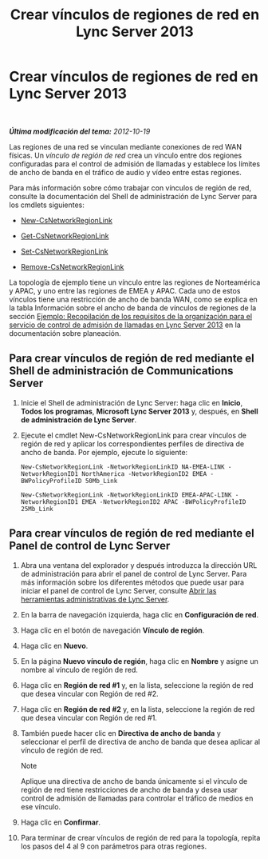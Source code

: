 ﻿---
title: Crear vínculos de regiones de red en Lync Server 2013
TOCTitle: Crear vínculos de regiones de red en Lync Server 2013
ms:assetid: f8163910-8935-475d-88a2-3aa44feb9dbe
ms:mtpsurl: https://technet.microsoft.com/es-es/library/Gg413047(v=OCS.15)
ms:contentKeyID: 48277212
ms.date: 01/07/2017
mtps_version: v=OCS.15
ms.translationtype: HT
---

# Crear vínculos de regiones de red en Lync Server 2013

 

_**Última modificación del tema:** 2012-10-19_

Las regiones de una red se vinculan mediante conexiones de red WAN físicas. Un *vínculo de región de red* crea un vínculo entre dos regiones configuradas para el control de admisión de llamadas y establece los límites de ancho de banda en el tráfico de audio y vídeo entre estas regiones.

Para más información sobre cómo trabajar con vínculos de región de red, consulte la documentación del Shell de administración de Lync Server para los cmdlets siguientes:

  - [New-CsNetworkRegionLink](https://docs.microsoft.com/en-us/powershell/module/skype/New-CsNetworkRegionLink)

  - [Get-CsNetworkRegionLink](https://docs.microsoft.com/en-us/powershell/module/skype/Get-CsNetworkRegionLink)

  - [Set-CsNetworkRegionLink](href:https://docs.microsoft.com/en-us/powershell/module/skype/Set-CsNetworkRegionLink)

  - [Remove-CsNetworkRegionLink](https://docs.microsoft.com/en-us/powershell/module/skype/Remove-CsNetworkRegionLink)

La topología de ejemplo tiene un vínculo entre las regiones de Norteamérica y APAC, y uno entre las regiones de EMEA y APAC. Cada uno de estos vínculos tiene una restricción de ancho de banda WAN, como se explica en la tabla Información sobre el ancho de banda de vínculos de regiones de la sección [Ejemplo: Recopilación de los requisitos de la organización para el servicio de control de admisión de llamadas en Lync Server 2013](lync-server-2013-example-of-gathering-your-requirements-for-call-admission-control.md) en la documentación sobre planeación.

## Para crear vínculos de región de red mediante el Shell de administración de Communications Server

1.  Inicie el Shell de administración de Lync Server: haga clic en **Inicio**, **Todos los programas**, **Microsoft Lync Server 2013** y, después, en **Shell de administración de Lync Server**.

2.  Ejecute el cmdlet New-CsNetworkRegionLink para crear vínculos de región de red y aplicar los correspondientes perfiles de directiva de ancho de banda. Por ejemplo, ejecute lo siguiente:
    
    ```
    New-CsNetworkRegionLink -NetworkRegionLinkID NA-EMEA-LINK -NetworkRegionID1 NorthAmerica -NetworkRegionID2 EMEA -BWPolicyProfileID 50Mb_Link
    ```
    ```
    New-CsNetworkRegionLink -NetworkRegionLinkID EMEA-APAC-LINK -NetworkRegionID1 EMEA -NetworkRegionID2 APAC -BWPolicyProfileID 25Mb_Link
    ```

## Para crear vínculos de región de red mediante el Panel de control de Lync Server

1.  Abra una ventana del explorador y después introduzca la dirección URL de administración para abrir el panel de control de Lync Server. Para más información sobre los diferentes métodos que puede usar para iniciar el panel de control de Lync Server, consulte [Abrir las herramientas administrativas de Lync Server](lync-server-2013-open-lync-server-administrative-tools.md).

2.  En la barra de navegación izquierda, haga clic en **Configuración de red**.

3.  Haga clic en el botón de navegación **Vínculo de región**.

4.  Haga clic en **Nuevo**.

5.  En la página **Nuevo vínculo de región**, haga clic en **Nombre** y asigne un nombre al vínculo de región de red.

6.  Haga clic en **Región de red \#1** y, en la lista, seleccione la región de red que desea vincular con Región de red \#2.

7.  Haga clic en **Región de red \#2** y, en la lista, seleccione la región de red que desea vincular con Región de red \#1.

8.  También puede hacer clic en **Directiva de ancho de banda** y seleccionar el perfil de directiva de ancho de banda que desea aplicar al vínculo de región de red.
    

    > [!NOTE]
    > Aplique una directiva de ancho de banda únicamente si el vínculo de región de red tiene restricciones de ancho de banda y desea usar control de admisión de llamadas para controlar el tráfico de medios en ese vínculo.



9.  Haga clic en **Confirmar**.

10. Para terminar de crear vínculos de región de red para la topología, repita los pasos del 4 al 9 con parámetros para otras regiones.

